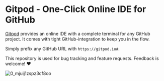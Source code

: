 # Gitpod - One-Click Online IDE for GitHub

[Gitpod](https://gitpod.io) provides an online IDE with a complete terminal for any GitHub project.
It comes with tight GitHub-integration to keep you in the flow.

Simply prefix any GitHub URL with `https://gitpod.io#`.

This repository is used for bug tracking and feature requests. Feedback is welcome! :heart:

![0_mjuij1zspz3cf8oo](https://user-images.githubusercontent.com/372735/44385300-467d8300-a51f-11e8-90c2-9011e6d3be49.jpeg)
